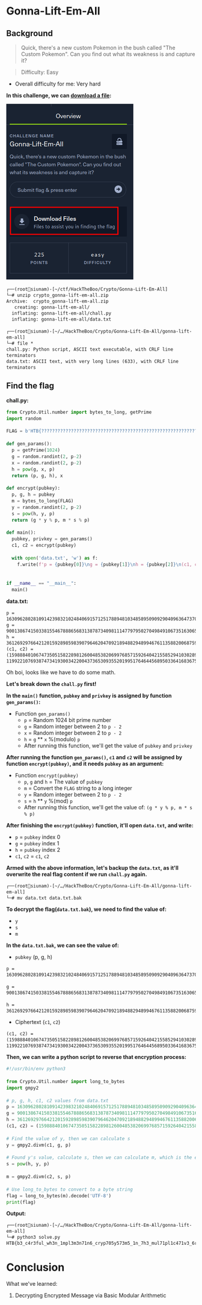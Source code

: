 # Gonna-Lift-Em-All

## Background

> Quick, there's a new custom Pokemon in the bush called "The Custom Pokemon". Can you find out what its weakness is and capture it?

> Difficulty: Easy

- Overall difficulty for me: Very hard

**In this challenge, we can [download a file](https://github.com/siunam321/CTF-Writeups/blob/main/HackTheBoo/Crypto/Gonna-Lift-Em-All/crypto_gonna-lift-em-all.zip):**

![](https://github.com/siunam321/CTF-Writeups/blob/main/HackTheBoo/Crypto/Gonna-Lift-Em-All/images/a1.png)

```
┌──(root🌸siunam)-[~/ctf/HackTheBoo/Crypto/Gonna-Lift-Em-All]
└─# unzip crypto_gonna-lift-em-all.zip 
Archive:  crypto_gonna-lift-em-all.zip
   creating: gonna-lift-em-all/
  inflating: gonna-lift-em-all/chall.py  
  inflating: gonna-lift-em-all/data.txt

┌──(root🌸siunam)-[~/…/HackTheBoo/Crypto/Gonna-Lift-Em-All/gonna-lift-em-all]
└─# file *                                                    
chall.py: Python script, ASCII text executable, with CRLF line terminators
data.txt: ASCII text, with very long lines (633), with CRLF line terminators
```

## Find the flag

**chall.py:**
```py
from Crypto.Util.number import bytes_to_long, getPrime
import random

FLAG = b'HTB{??????????????????????????????????????????????????????????????????????}'

def gen_params():
  p = getPrime(1024)
  g = random.randint(2, p-2)
  x = random.randint(2, p-2)
  h = pow(g, x, p)
  return (p, g, h), x

def encrypt(pubkey):
  p, g, h = pubkey
  m = bytes_to_long(FLAG)
  y = random.randint(2, p-2)
  s = pow(h, y, p)
  return (g * y % p, m * s % p)

def main():
  pubkey, privkey = gen_params()
  c1, c2 = encrypt(pubkey)

  with open('data.txt', 'w') as f:
    f.write(f'p = {pubkey[0]}\ng = {pubkey[1]}\nh = {pubkey[2]}\n(c1, c2) = ({c1}, {c2})\n')


if __name__ == "__main__":
  main()
```

**data.txt:**
```
p = 163096280281091423983210248406915712517889481034858950909290409636473708049935881617682030048346215988640991054059665720267702269812372029514413149200077540372286640767440712609200928109053348791072129620291461211782445376287196340880230151621619967077864403170491990385250500736122995129377670743204192511487
g = 90013867415033815546788865683138787340981114779795027049849106735163065530238112558925433950669257882773719245540328122774485318132233380232659378189294454934415433502907419484904868579770055146403383222584313613545633012035801235443658074554570316320175379613006002500159040573384221472749392328180810282909
h = 36126929766421201592898598390796462047092189488294899467611358820068759559145016809953567417997852926385712060056759236355651329519671229503584054092862591820977252929713375230785797177168714290835111838057125364932429350418633983021165325131930984126892231131770259051468531005183584452954169653119524751729
(c1, c2) = (159888401067473505158228981260048538206997685715926404215585294103028971525122709370069002987651820789915955483297339998284909198539884370216675928669717336010990834572641551913464452325312178797916891874885912285079465823124506696494765212303264868663818171793272450116611177713890102083844049242593904824396, 119922107693874734193003422004373653093552019951764644568950336416836757753914623024010126542723403161511430245803749782677240741425557896253881748212849840746908130439957915793292025688133503007044034712413879714604088691748282035315237472061427142978538459398404960344186573668737856258157623070654311038584)
```

Oh boi, looks like we have to do some math.

**Let's break down the `chall.py` first!**

**In the `main()` function, `pubkey` and `privkey` is assigned by function `gen_params()`:**
- Function `gen_params()`
	- `p` = Random 1024 bit prime number
	- `g` = Random integer between 2 to `p - 2`
	- `x` = Random integer between 2 to `p - 2`
	- `h` = `g` ** `x` %(modulo) `p`
	- After running this function, we'll get the value of `pubkey` and `privkey`

**After running the function `gen_params()`, `c1` and `c2` will be assigned by function `encrypt(pubkey)`, and it needs `pubkey` as an argument:**
- Function `encrypt(pubkey)`
	- `p`, `g` and `h` = The value of `pubkey`
	- `m` = Convert the `FLAG` string to a long integer
	- `y` = Random integer between 2 to `p - 2`
	- `s` = `h` ** `y` %(mod) `p`
	- After running this function, we'll get the value of: `(g * y % p, m * s % p)`

**After finishing the `encrypt(pubkey)` function, it'll open `data.txt`, and write:**
- `p` = `pubkey` index 0
- `g` = `pubkey` index 1
- `h` = `pubkey` index 2
- `c1`, `c2` = `c1`, `c2`

**Armed with the above information, let's backup the `data.txt`, as it'll overwrite the real flag content if we run `chall.py` again.**
```
┌──(root🌸siunam)-[~/…/HackTheBoo/Crypto/Gonna-Lift-Em-All/gonna-lift-em-all]
└─# mv data.txt data.txt.bak
```

**To decrypt the flag(`data.txt.bak`), we need to find the value of:**
- `y`
- `s`
- `m`

**In the `data.txt.bak`, we can see the value of:**
- `pubkey` (p, g, h)

```
p = 163096280281091423983210248406915712517889481034858950909290409636473708049935881617682030048346215988640991054059665720267702269812372029514413149200077540372286640767440712609200928109053348791072129620291461211782445376287196340880230151621619967077864403170491990385250500736122995129377670743204192511487

g = 90013867415033815546788865683138787340981114779795027049849106735163065530238112558925433950669257882773719245540328122774485318132233380232659378189294454934415433502907419484904868579770055146403383222584313613545633012035801235443658074554570316320175379613006002500159040573384221472749392328180810282909

h = 36126929766421201592898598390796462047092189488294899467611358820068759559145016809953567417997852926385712060056759236355651329519671229503584054092862591820977252929713375230785797177168714290835111838057125364932429350418633983021165325131930984126892231131770259051468531005183584452954169653119524751729
```

- Ciphertext (`c1`, `c2`)

```
(c1, c2) = (159888401067473505158228981260048538206997685715926404215585294103028971525122709370069002987651820789915955483297339998284909198539884370216675928669717336010990834572641551913464452325312178797916891874885912285079465823124506696494765212303264868663818171793272450116611177713890102083844049242593904824396, 119922107693874734193003422004373653093552019951764644568950336416836757753914623024010126542723403161511430245803749782677240741425557896253881748212849840746908130439957915793292025688133503007044034712413879714604088691748282035315237472061427142978538459398404960344186573668737856258157623070654311038584)
```

**Then, we can write a python script to reverse that encryption process:**
```py
#!/usr/bin/env python3

from Crypto.Util.number import long_to_bytes
import gmpy2

# p, g, h, c1, c2 values from data.txt
p = 163096280281091423983210248406915712517889481034858950909290409636473708049935881617682030048346215988640991054059665720267702269812372029514413149200077540372286640767440712609200928109053348791072129620291461211782445376287196340880230151621619967077864403170491990385250500736122995129377670743204192511487
g = 90013867415033815546788865683138787340981114779795027049849106735163065530238112558925433950669257882773719245540328122774485318132233380232659378189294454934415433502907419484904868579770055146403383222584313613545633012035801235443658074554570316320175379613006002500159040573384221472749392328180810282909
h = 36126929766421201592898598390796462047092189488294899467611358820068759559145016809953567417997852926385712060056759236355651329519671229503584054092862591820977252929713375230785797177168714290835111838057125364932429350418633983021165325131930984126892231131770259051468531005183584452954169653119524751729
(c1, c2) = (159888401067473505158228981260048538206997685715926404215585294103028971525122709370069002987651820789915955483297339998284909198539884370216675928669717336010990834572641551913464452325312178797916891874885912285079465823124506696494765212303264868663818171793272450116611177713890102083844049242593904824396, 119922107693874734193003422004373653093552019951764644568950336416836757753914623024010126542723403161511430245803749782677240741425557896253881748212849840746908130439957915793292025688133503007044034712413879714604088691748282035315237472061427142978538459398404960344186573668737856258157623070654311038584)

# Find the value of y, then we can calculate s
y = gmpy2.divm(c1, g, p)

# Found y's value, calculate s, then we can calculate m, which is the encrypted flag
s = pow(h, y, p)

m = gmpy2.divm(c2, s, p)

# Use long_to_bytes to convert to a byte string
flag = long_to_bytes(m).decode('UTF-8')
print(flag)
```

**Output:**
```
┌──(root🌸siunam)-[~/…/HackTheBoo/Crypto/Gonna-Lift-Em-All/gonna-lift-em-all]
└─# python3 solve.py
HTB{b3_c4r3ful_wh3n_1mpl3m3n71n6_cryp705y573m5_1n_7h3_mul71pl1c471v3_6r0up}
```

# Conclusion

What we've learned:

1. Decrypting Encrypted Message via Basic Modular Arithmetic